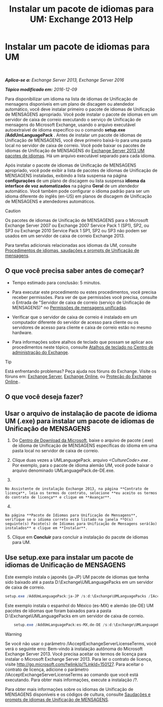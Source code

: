 ﻿---
title: 'Instalar um pacote de idiomas para UM: Exchange 2013 Help'
TOCTitle: Instalar um pacote de idiomas para UM
ms:assetid: ed14ffa5-c9b0-4367-b5da-564024b360ff
ms:mtpsurl: https://technet.microsoft.com/pt-br/library/Dd876951(v=EXCHG.150)
ms:contentKeyID: 50486952
ms.date: 05/22/2018
mtps_version: v=EXCHG.150
ms.translationtype: MT
---

# Instalar um pacote de idiomas para UM

 

_**Aplica-se a:** Exchange Server 2013, Exchange Server 2016_

_**Tópico modificado em:** 2016-12-09_

Para disponibilizar um idioma na lista de idiomas de Unificação de mensagens disponíveis em um plano de discagem ou atendedor automático, você deve instalar primeiro o pacote de idiomas de Unificação de MENSAGENS apropriado. Você pode instalar o pacote de idiomas em um servidor de caixa de correio executando o serviço de Unificação de mensagens do Microsoft Exchange, usando o arquivo executável autoextraível de idioma específico ou o comando **setup.exe /AddUmLanguagePack** . Antes de instalar um pacote de idiomas de Unificação de MENSAGENS, você deve primeiro baixá-lo para uma pasta local no servidor de caixa de correio. Você pode baixar os pacotes de idiomas de Unificação de MENSAGENS do [Exchange Server 2013 UM pacotes de idiomas](https://go.microsoft.com/fwlink/p/?linkid=266542). Há um arquivo executável separado para cada idioma.

Após instalar o pacote de idiomas de Unificação de MENSAGENS apropriado, você pode exibir a lista de pacotes de idiomas de Unificação de MENSAGENS instaladas, exibindo a lista suspensa na página **configurações** de um plano de discagem ou lista suspensa **idioma da interface de voz automatizados** na página **Geral** de um atendedor automático. Você também pode configurar o idioma padrão para ser um idioma diferente do inglês (en-US) em planos de discagem de Unificação de MENSAGENS e atendedores automáticos.


> [!CAUTION]
> Os pacotes de idiomas de Unificação de MENSAGENS para o Microsoft Exchange Server 2007 ou Exchange 2007 Service Pack 1 (SP1), SP2, ou SP3 ou Exchange 2010 Service Pack 1 SP1, SP2 ou SP3 não podem ser usados em um servidor de caixa de correio Exchange 2013.



Para tarefas adicionais relacionadas aos idiomas da UM, consulte [Procedimentos de idiomas, saudações e prompts de Unificação de mensagens](um-languages-prompts-and-greetings-procedures-exchange-2013-help.md).

## O que você precisa saber antes de começar?

  - Tempo estimado para conclusão: 5 minutos.

  - Para executar este procedimento ou estes procedimentos, você precisa receber permissões. Para ver de que permissões você precisa, consulte o Entrada de "Servidor de caixa de correio (serviço de Unificação de MENSAGENS)" no [Permissões de mensagens unificadas](unified-messaging-permissions-exchange-2013-help.md).

  - Verificar que o servidor de caixa de correio é instalado em um computador diferente do servidor de acesso para cliente ou os servidores de acesso para cliente e caixa de correio estão no mesmo hardware.

  - Para informações sobre atalhos de teclado que possam se aplicar aos procedimentos neste tópico, consulte [Atalhos de teclado no Centro de administração do Exchange](keyboard-shortcuts-in-the-exchange-admin-center-exchange-online-protection-help.md).


> [!TIP]
> Está enfrentando problemas? Peça ajuda nos fóruns do Exchange. Visite os fóruns em: <A href="https://go.microsoft.com/fwlink/p/?linkid=60612">Exchange Server</A>, <A href="https://go.microsoft.com/fwlink/p/?linkid=267542">Exchange Online</A>, ou <A href="https://go.microsoft.com/fwlink/p/?linkid=285351">Proteção do Exchange Online</A>..



## O que você deseja fazer?

## Usar o arquivo de instalação de pacote de idioma UM (.exe) para instalar um pacote de idiomas de Unificação de MENSAGENS

1.  Do [Centro de Download da Microsoft](https://go.microsoft.com/fwlink/p/?linkid=266542), baixe o arquivo de pacote (.exe) de idioma de Unificação de MENSAGENS específicas do idioma em uma pasta local no servidor de caixa de correio.

2.  Clique duas vezes a UMLanguagePack. arquivo *\<CultureCode\>.exe* . Por exemplo, para o pacote de idioma alemão UM, você pode baixar o arquivo denominado UMLanguagePack.de-DE.exe.

3.  
    
    No Assistente de instalação Exchange 2013, na página **Contrato de licença**, leia os termos do contrato, selecione **eu aceito os termos do contrato de licença** e clique em **Avançar**.

4.  
    
    Na página **Pacote de Idiomas para Unificação de Mensagens**, verifique se o idioma correto está listado na janela **O(s) seguinte(s) Pacote(s) de Idiomas para Unificação de Mensagens será(ão) instalados** e clique em **Instalar**.

5.  Clique em **Concluir** para concluir a instalação do pacote de idiomas para UM.

## Use setup.exe para instalar um pacote de idiomas de Unificação de MENSAGENS

Este exemplo instala o japonês (ja-JP) UM pacote de idiomas que tenha sido baixado até a pasta D:\\Exchange\\UMLanguagePacks em um servidor de caixa de correio.

```powershell
setup.exe /AddUmLanguagePack:ja-JP /s:d:\Exchange\UMLanguagePacks /IAcceptExchangeServerLicenseTerms
```

Este exemplo instala o espanhol do México (es-MX) e alemão (de-DE) UM pacotes de idiomas que foram baixados para a pasta D:\\Exchange\\UMLanguagePacks em um servidor de caixa de correio.

```powershell
    setup.exe /AddUmLanguagePack:es-MX,de-DE /s:d:\Exchange\UMLanguagePacks /IAcceptExchangeServerLicenseTerms
```

> [!WARNING]
> Se você não usar o parâmetro /IAcceptExchangeServerLicenseTerms, você verá o seguinte erro: Bem-vindo à instalação autônoma do Microsoft Exchange Server 2013. Você precisa aceitar os termos de licença para instalar o Microsoft Exchange Server 2013. Para ler o contrato de licença, visite http://go.microsoft.com/fwlink/p/?LinkId=150127. Para aceitar o contrato de licença, adicione o parâmetro /IAcceptExchangeServerLicenseTerms ao comando que você está executando. Para obter mais informações, execute a instalação /?.



Para obter mais informações sobre os idiomas de Unificação de MENSAGENS disponíveis e os códigos de cultura, consulte [Saudações e prompts de idiomas de Unificação de MENSAGENS](um-languages-prompts-and-greetings-exchange-2013-help.md).

